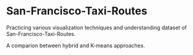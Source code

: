 # San-Francisco-Taxi-Routes

Practicing various visualization techniques and understanding dataset of San-Francisco-Taxi-Routes.

A comparion between hybrid and K-means approaches.

